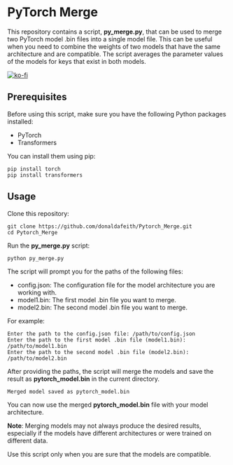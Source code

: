 # PyTorch Merge

This repository contains a script, **py_merge.py**, that can be used to merge two PyTorch model .bin files into a single model file. This can be useful when you need to combine the weights of two models that have the same architecture and are compatible. The script averages the parameter values of the models for keys that exist in both models.

[![ko-fi](https://ko-fi.com/img/githubbutton_sm.svg)](https://ko-fi.com/R6R8K4WLS)

## Prerequisites
Before using this script, make sure you have the following Python packages installed:

* PyTorch
* Transformers

You can install them using pip:

```
pip install torch
pip install transformers
```

## Usage

Clone this repository:

```
git clone https://github.com/donaldafeith/Pytorch_Merge.git
cd Pytorch_Merge

```

Run the **py_merge.py** script:

```
python py_merge.py
```

The script will prompt you for the paths of the following files:
* config.json: The configuration file for the model architecture you are working with.
* model1.bin: The first model .bin file you want to merge.
* model2.bin: The second model .bin file you want to merge.

For example:

```
Enter the path to the config.json file: /path/to/config.json
Enter the path to the first model .bin file (model1.bin): /path/to/model1.bin
Enter the path to the second model .bin file (model2.bin): /path/to/model2.bin
```
After providing the paths, the script will merge the models and save the result as **pytorch_model.bin** in the current directory.

```
Merged model saved as pytorch_model.bin
```
You can now use the merged **pytorch_model.bin** file with your model architecture.

**Note**: Merging models may not always produce the desired results, especially if the models have different architectures or were trained on different data. 

Use this script only when you are sure that the models are compatible.


